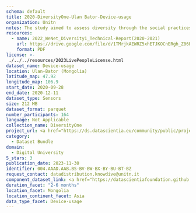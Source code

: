 ```yaml
---
schema: default
title: 2020-DiversityOne-Ulan Bator-Device-usage
organization: Unitn
notes: The study aimed to assess diversity through the social practices and daily behaviors of university students from eight different countries. The research was carried out in two phases. Initially, a large sample of students from Denmark, Italy, Mongolia, Paraguay, the United Kingdom, China, Mexico, and India, completed a survey on their social practices, as well as their socio-demographic, cultural, and psychological elements. In the second phase, a sub-sample of the respondents engaged in a four-week data collection by using an innovative smartphone application called iLog. This app collected data from thirty-four smartphone sensors around the clock, allowing for an in-depth investigation into the diversity and daily routines of university students across countries, both synchronically and diachronically.
resources:
  - name: 2022_WeNet_Diversity1_Technical-Report(2020-2021)
    url: https://drive.google.com/file/d/1TMrjkAEWRZ5xhETJKOCnERgh_Z06PO2E/view?usp=drive_link
    format: PDF
license: >-
 ./../../resources/2023LivePeopleLicense.html
dataset_name: Device-usage
location: Ulan-Bator (Mongolia)
latitude_map: 47.92
longitude_map: 106.9
start_date: 2020-09-28
end_date: 2020-12-11
dataset_type: Sensors
size: 212 MB
dataset_format: parquet
number_participants: 164
language: Not Applicable
collection_name: DiversityOne
project_url: <a href="https://ds.datascientia.eu/community/public/projects/f6bfbca4-fbe7-488f-bcf1-a66ac1f5a93a">https://ds.datascientia.eu/community/public/projects/f6bfbca4-fbe7-488f-bcf1-a66ac1f5a93a</a>
category: 
  - Dataset Bundle
domain: 
  - Digital University
5_stars: 3
publication_date: 2023-11-30
identifier: 004.AAAD.AAB.BS-BV-BW-BX-BY-BU-BT-BZ
request_contact: datadistribution.knowdive@unitn.it
component_dataset_link: <a href="https://datascientiafoundation.github.io/LivePeople/datasets/2020-DV1-Ulan%20Bator-Airplane%20Mode%20Event/">2020-DV1-Ulan Bator-Airplane Mode Event</a>, <a href="https://datascientiafoundation.github.io/LivePeople/datasets/2020-DV1-Ulan%20Bator-Battery%20Monitoring%20Log/">2020-DV1-Ulan Bator-Battery Monitoring Log</a>, <a href="https://datascientiafoundation.github.io/LivePeople/datasets/2020-DV1-Ulan%20Bator-Batterycharge%20Event/">2020-DV1-Ulan Bator-Batterycharge Event</a>, <a href="https://datascientiafoundation.github.io/LivePeople/datasets/2020-DV1-Ulan%20Bator-Doze%20Event/">2020-DV1-Ulan Bator-Doze Event</a>, <a href="https://datascientiafoundation.github.io/LivePeople/datasets/2020-DV1-Ulan%20Bator-Ring%20Mode%20Event/">2020-DV1-Ulan Bator-Ring Mode Event</a>, <a href="https://datascientiafoundation.github.io/LivePeople/datasets/2020-DV1-Ulan%20Bator-Screen%20Event/">2020-DV1-Ulan Bator-Screen Event</a>, <a href="https://datascientiafoundation.github.io/LivePeople/datasets/2020-DV1-Ulan%20Bator-Touch%20Event/">2020-DV1-Ulan Bator-Touch Event</a>, <a href="https://datascientiafoundation.github.io/LivePeople/datasets/2020-DV1-Ulan%20Bator-User%20Presence%20Event/">2020-DV1-Ulan Bator-User Presence Event</a>
duration_facet: "2-6 months"
location_facet: Mongolia
location_continent_facet: Asia
data_type_facet: Device-usage
---
```

